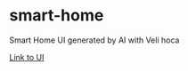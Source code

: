 # smart-home
Smart Home UI generated by AI with Veli hoca

[Link to UI](https://app.uizard.io/p/21ae3ca5/overview)
